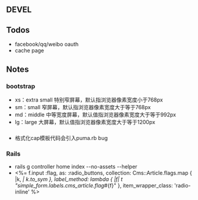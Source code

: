DEVEL
---

## Todos
 * facebook/qq/weibo oauth
 * cache page

## Notes
### bootstrap

 * xs：extra small 特别窄屏幕，默认指浏览器像素宽度小于768px
 * sm：small 窄屏幕，默认指浏览器像素宽度大于等于768px
 * md：middle 中等宽度屏幕，默认值指浏览器像素宽度大于等于992px
 * lg：large 大屏幕，默认值指浏览器像素宽度大于等于1200px

###
 * 格式化cap模板代码会引入puma.rb bug
### Rails
 * rails g controller home index --no-assets --helper
 * <%= f.input :flag, as: :radio_buttons, collection: Cms::Article.flags.map { |k, _| k.to_sym }, label_method: lambda { |f| t "simple_form.labels.cms_article.flag_#{f}" }, item_wrapper_class: 'radio-inline' %>
